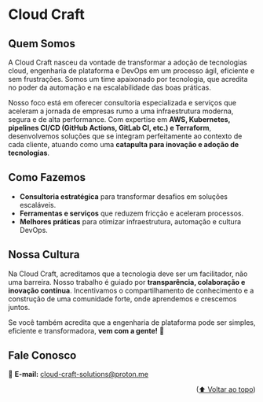 <!-- BEGIN_DOCS -->

<a name="readme-top"></a>

# Cloud Craft

## Quem Somos

A Cloud Craft nasceu da vontade de transformar a adoção de tecnologias cloud, engenharia de plataforma e DevOps em um processo ágil, eficiente e sem frustrações. Somos um time apaixonado por tecnologia, que acredita no poder da automação e na escalabilidade das boas práticas.

Nosso foco está em oferecer consultoria especializada e serviços que aceleram a jornada de empresas rumo a uma infraestrutura moderna, segura e de alta performance. Com expertise em **AWS, Kubernetes, pipelines CI/CD (GitHub Actions, GitLab CI, etc.) e Terraform**, desenvolvemos soluções que se integram perfeitamente ao contexto de cada cliente, atuando como uma **catapulta para inovação e adoção de tecnologias**.

## Como Fazemos

- **Consultoria estratégica** para transformar desafios em soluções escaláveis.
- **Ferramentas e serviços** que reduzem fricção e aceleram processos.
- **Melhores práticas** para otimizar infraestrutura, automação e cultura DevOps.

## Nossa Cultura

Na Cloud Craft, acreditamos que a tecnologia deve ser um facilitador, não uma barreira. Nosso trabalho é guiado por **transparência, colaboração e inovação contínua**. Incentivamos o compartilhamento de conhecimento e a construção de uma comunidade forte, onde aprendemos e crescemos juntos.

Se você também acredita que a engenharia de plataforma pode ser simples, eficiente e transformadora, **vem com a gente!** 🚀

## Fale Conosco

📩 **E-mail:** [cloud-craft-solutions@proton.me](mailto:cloud-craft-solutions@proton.me)

<p align="right">(<a href="#readme-top">⬆ Voltar ao topo</a>)</p>

<!-- END_DOCS -->
